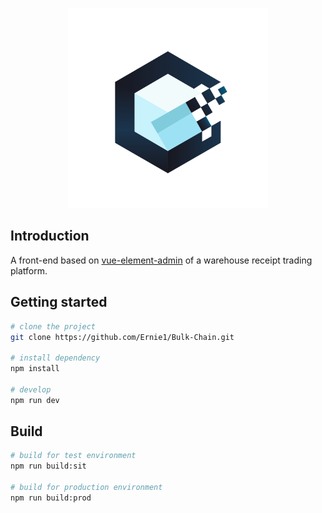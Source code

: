 <p align="center">
  <img width="320" src="src/img/logo.jpg">
</p>

## Introduction

A front-end based on [vue-element-admin](http://panjiachen.github.io/vue-element-admin) of a warehouse receipt trading platform.

## Getting started

```bash
# clone the project
git clone https://github.com/Ernie1/Bulk-Chain.git

# install dependency
npm install

# develop
npm run dev
```


## Build

```bash
# build for test environment
npm run build:sit

# build for production environment
npm run build:prod
```